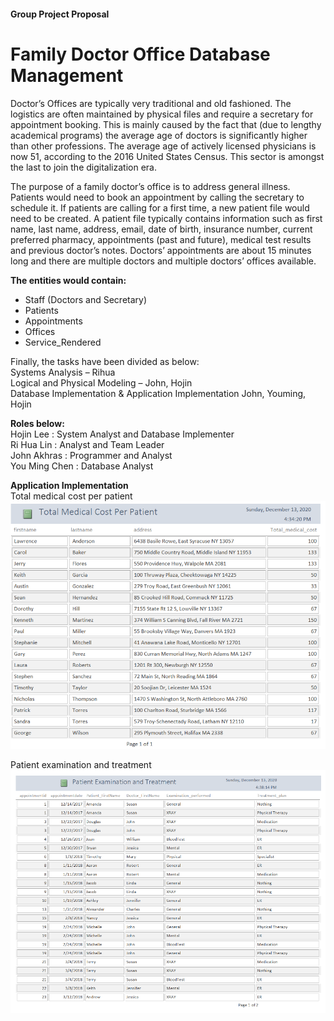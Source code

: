 #### Group Project Proposal
# Family Doctor Office Database Management

Doctor’s Offices are typically very traditional and old fashioned. The logistics are often maintained by physical files and require a secretary for appointment booking. This is mainly caused by the fact that (due to lengthy academical programs) the average age of doctors is significantly higher than other professions. The average age of actively licensed physicians is now 51, according to the 2016 United States Census. 
This sector is amongst the last to join the digitalization era.


The purpose of a family doctor’s office is to address general illness. 
Patients would need to book an appointment by calling the secretary to schedule it. 
If patients are calling for a first time, a new patient file would need to be created. 
A patient file typically contains information such as first name, last name, address, email, date of birth, insurance number, current preferred pharmacy, appointments (past and future), medical test results and previous doctor’s notes.
Doctors’ appointments are about 15 minutes long and there are multiple doctors and multiple doctors’ offices available.


**The entities would contain:**
- Staff (Doctors and Secretary)
- Patients
- Appointments
- Offices
- Service_Rendered


Finally, the tasks have been divided as below:<br>
Systems Analysis – Rihua<br>
Logical and Physical Modeling – John, Hojin <br>
Database Implementation & Application Implementation John, Youming, Hojin<br>

**Roles below:**<br>
Hojin Lee : System Analyst and Database Implementer<br>
Ri Hua Lin : Analyst and Team Leader<br>
John Akhras : Programmer and Analyst<br>
You Ming Chen : Database Analyst<br>

**Application Implementation**<br>
Total medical cost per patient
![Alt text](https://github.com/jinote/family_doctor_office_database_management/blob/main/total%20medical%20cost%20per%20patient.png
)

Patient examination and treatment
![Alt text](https://github.com/jinote/family_doctor_office_database_management/blob/main/patient%20examination%20and%20treatment.png)

